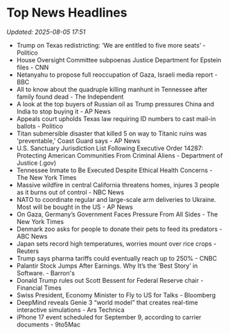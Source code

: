 # Top News Headlines

_Updated: 2025-08-05 17:51_

- Trump on Texas redistricting: ‘We are entitled to five more seats’ - Politico
- House Oversight Committee subpoenas Justice Department for Epstein files - CNN
- Netanyahu to propose full reoccupation of Gaza, Israeli media report - BBC
- All to know about the quadruple killing manhunt in Tennessee after family found dead - The Independent
- A look at the top buyers of Russian oil as Trump pressures China and India to stop buying it - AP News
- Appeals court upholds Texas law requiring ID numbers to cast mail-in ballots - Politico
- Titan submersible disaster that killed 5 on way to Titanic ruins was 'preventable,' Coast Guard says - AP News
- U.S. Sanctuary Jurisdiction List Following Executive Order 14287: Protecting American Communities From Criminal Aliens - Department of Justice (.gov)
- Tennessee Inmate to Be Executed Despite Ethical Health Concerns - The New York Times
- Massive wildfire in central California threatens homes, injures 3 people as it burns out of control - NBC News
- NATO to coordinate regular and large-scale arm deliveries to Ukraine. Most will be bought in the US - AP News
- On Gaza, Germany’s Government Faces Pressure From All Sides - The New York Times
- Denmark zoo asks for people to donate their pets to feed its predators - ABC News
- Japan sets record high temperatures, worries mount over rice crops - Reuters
- Trump says pharma tariffs could eventually reach up to 250% - CNBC
- Palantir Stock Jumps After Earnings. Why It’s the ‘Best Story’ in Software. - Barron's
- Donald Trump rules out Scott Bessent for Federal Reserve chair - Financial Times
- Swiss President, Economy Minister to Fly to US for Talks - Bloomberg
- DeepMind reveals Genie 3 “world model” that creates real-time interactive simulations - Ars Technica
- iPhone 17 event scheduled for September 9, according to carrier documents - 9to5Mac